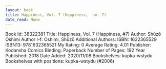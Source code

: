 ```yaml
---
layout: book
title: Happiness, Vol. 7 (Happiness,  no. 7)
date_read: None
---
```


Book Id: 38322381
Title: Happiness, Vol. 7 (Happiness, #7)
Author: Shūzō Oshimi
Author l-f: Oshimi, Shūzō
Additional Authors: 
ISBN: 1632365529
ISBN13: 9781632365521
My Rating: 0
Average Rating: 4.01
Publisher: Kodansha Comics
Binding: Paperback
Number of Pages: 192
Year Published: 2018
Date Added: 2020/11/08
Bookshelves: kupka-wstydu
Bookshelves with positions: kupka-wstydu (#2006)

